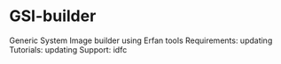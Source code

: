 # GSI-builder
Generic System Image builder using Erfan tools
Requirements:
updating
Tutorials:
updating
Support:
idfc
